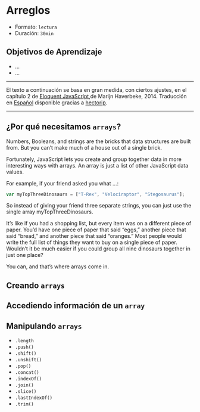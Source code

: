 # Arreglos
- Formato: `lectura`
- Duración: `30min`

## Objetivos de Aprendizaje

- ...
- ...

***

El texto a continuación se basa en gran medida, con ciertos ajustes, en el capítulo 2 de [Eloquent JavaScript](http://eloquentjavascript.net/),de Marijn
Haverbeke, 2014. Traducción en [Español](http://hectorip.github.io/Eloquent-JavaScript-ES-online/chapters/01_values.html)
disponible gracias a [hectorip](http://hectorip.github.io).

***

## ¿Por qué necesitamos `arrays`?
Numbers, Booleans, and strings are the bricks that data structures are built from. But you can’t make much of a house out of a single brick.

Fortunately, JavaScript lets you create and group together data in more interesting ways with arrays. An array is just a list of other JavaScript data values.

For example, if your friend asked you what ...:

```js
var myTopThreeDinosaurs = ["T-Rex", "Velociraptor", "Stegosaurus"];
```

So instead of giving your friend three separate strings, you can just use the single array myTopThreeDinosaurs.

It’s like if you had a shopping list, but every item was on a different piece of paper. You’d have one piece of paper that said “eggs,” another piece that said “bread,” and another piece that said “oranges.” Most people would write the full list of things they want to buy on a single piece of paper. Wouldn’t it be much easier if you could group all nine dinosaurs together in just one place?

You can, and that’s where arrays come in.

## Creando `arrays`

## Accediendo información de un `array`

## Manipulando `arrays`

- `.length`
- `.push()`
- `.shift()`
- `.unshift()`
- `.pop()`
- `.concat()`
- `.indexOf()`
- `.join()`
- `.slice()`
- `.lastIndexOf()`
- `.trim()`
